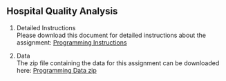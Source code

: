 ## Hospital Quality Analysis

1. Detailed Instructions  
Please download this document for detailed instructions about the assignment:
[Programming Instructions](https://d396qusza40orc.cloudfront.net/rprog%2Fdoc%2FProgAssignment3.pdf)

2. Data  
The zip file containing the data for this assignment can be downloaded here:
[Programming Data zip](https://d396qusza40orc.cloudfront.net/rprog%2Fdata%2FProgAssignment3-data.zip)
